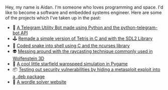 Hey, my name is Aidan. I'm someone who loves programming and space. I'd like to become a software and embedded systems engineer. Here are some of the projects which I've taken up in the past:

- 🤖 [A Telegram Utility Bot made using Python and the python-telegram-bot API](https://github.com/caidol/SUB_Mecha)
- 🕹️ [Remade a simple version of Tetris in C and with the SDL2 Library](https://github.com/caidol/Kstris)
- 🐍 [Coded snake into shell using C and the ncurses library](https://github.com/caidol/Ncurses-Snake-C)
- 👽 [Messing around with the raycasting technique commonly used in Wolfenstein 3D](https://github.com/caidol/Raycaster)
- 🌠 [A cool little starfield warpspeed simulation in Pygame](https://github.com/caidol/StarfieldPygame)
- 📦 [Testing out security vulnerabilities by hiding a metasploit exploit into a .deb package](https://github.com/caidol/SecretPackage)
- 🔎 [A wordle solver website](https://www.wordlesolver.co.uk/)
